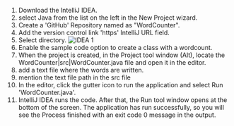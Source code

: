 1. Download the IntelliJ IDEA.
2. select Java from the list on the left in the New Project wizard.
3. Create a 'GitHub' Repository named as "WordCounter".
4. Add the version control link 'https' IntelliJ URL field.
5. Select directory.
![IDEA 1](https://github.com/farahNshammo/WordCounter/assets/68165049/4850332c-b392-4636-8396-2a9166a1dc78)
6. Enable the sample code option to create a class with a wordcount.
7. When the project is created, in the Project tool window (Alt), locate the WordCounter|src|WordCounter.java file and open it in the editor.
8. add a text file where the words are written.
9. mention the text file path in the src file
10. In the editor, click the  gutter icon to run the application and select Run 'WordCounter.java'.
11. IntelliJ IDEA runs the code. After that, the Run tool window opens at the bottom of the screen. The application has run successfully, so you will see the Process finished with an exit code 0 message in the output.
    



